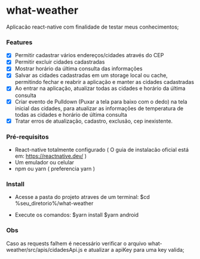 # what-weather

Aplicacão react-native com finalidade de testar meus conhecimentos;

### Features
- [x] Permitir cadastrar vários endereços/cidades através do CEP
- [x] Permitir excluir cidades cadastradas
- [x] Mostrar horário da última consulta das informações
- [x] Salvar as cidades cadastradas em um storage local ou cache, permitindo fechar e reabrir a aplicação e manter as cidades cadastradas
- [x] Ao entrar na aplicação, atualizar todas as cidades e horário da última consulta
- [x] Criar evento de Pulldown (Puxar a tela para baixo com o dedo) na tela inicial das cidades, para atualizar as informações de temperatura de todas as cidades e horário de última consulta
- [x] Tratar erros de atualização, cadastro, exclusão, cep inexistente.

### Pré-requisitos
- React-native totalmente configurado ( O guia de instalacão oficial está em: https://reactnative.dev/ )
- Um emulador ou celular
- npm ou yarn ( preferencia yarn )

### Install

- Acesse a pasta do projeto atraves de um terminal:
  $cd %seu_diretorio%/what-weather
  
- Execute os comandos:
  $yarn install
  $yarn android
  
### Obs
Caso as requests falhem é necessário verificar o arquivo what-weather/src/apis/cidadesApi.js e atualizar a apiKey para uma key valida;
